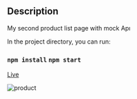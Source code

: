## Description
My second product list  page with mock Apı

In the project directory, you can run:

### `npm install`   `npm start`




[Live](https://vercel.com/zlhshns-projects/product-list2)

![product](product.gif)



